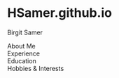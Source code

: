 # HSamer.github.io
<html>
 <head>
  
  Birgit Samer </head>
<br>
  
<body> 
 About Me
<br> 
 Experience
<br> 
 Education
 <br>
 Hobbies & Interests </body>
 </html>
